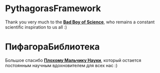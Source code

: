 # PythagorasFramework

Thank you very much to the <strong>[Bad Boy of Science](https://www.youtube.com/c/BadBoyofScience)</strong>, who remains a constant scientific inspiration to us all :)

# ПифагораБиблиотека

Большое спасибо <strong>[Плохому Мальчику Науки](https://www.youtube.com/c/BadBoyofScience)</strong>, который остается постоянным научным вдохновителем для всех нас :) 

